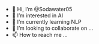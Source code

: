 - 👋 Hi, I’m @Sodawater05
- 👀 I’m interested in AI
- 🌱 I’m currently learning NLP
- 💞️ I’m looking to collaborate on ...
- 📫 How to reach me ...

<!---
Sodawater05/Sodawater05 is a ✨ special ✨ repository because its `README.md` (this file) appears on your GitHub profile.
You can click the Preview link to take a look at your changes.
--->
